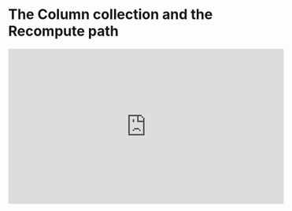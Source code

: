 ﻿# The Column collection and the Recompute path


<iframe width="560" height="315" src="https://www.youtube.com/embed/nuXkncsdbfc?list=PL1DEQjXG2xnLhBFafjdkhUD_rDsiXiXHr" frameborder="0" allowfullscreen></iframe>

